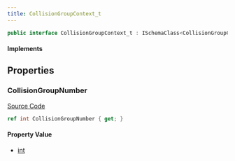 ```yaml
---
title: CollisionGroupContext_t
---
```


```csharp
public interface CollisionGroupContext_t : ISchemaClass<CollisionGroupContext_t>, ISchemaField, ISchemaClass, INativeHandle
```

#### Implements

## Properties

### CollisionGroupNumber

[Source Code](https://github.com/swiftly-solution/swiftlys2/blob/main/managed/src/SwiftlyS2.Generated/Schemas/Interfaces/CollisionGroupContext_t.cs#L17)

```csharp
ref int CollisionGroupNumber { get; }
```

#### Property Value

- [int](https://learn.microsoft.com/dotnet/api/system.int32)

